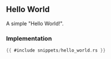 ## Hello World

A simple "Hello World!".

### Implementation

```rust
{{ #include snippets/hello_world.rs }}
```
